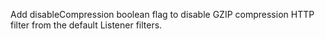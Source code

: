 Add disableCompression boolean flag to disable GZIP compression HTTP filter from the default Listener filters.
